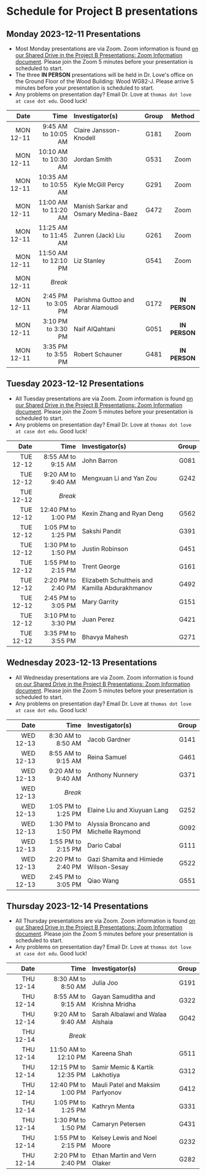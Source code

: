 # Schedule for Project B presentations

## Monday 2023-12-11 Presentations

- Most Monday presentations are via Zoom. Zoom information is found [on our Shared Drive in the Project B Presentations: Zoom Information document](https://docs.google.com/document/d/1ARSzHgUeoPW45ljzvecc46pHzUEQvjpDARB0a4-5418/edit?usp=sharing). Please join the Zoom 5 minutes before your presentation is scheduled to start.
- The three **IN PERSON** presentations will be held in Dr. Love's office on the Ground Floor of the Wood Building: Wood WG82-J. Please arrive 5 minutes before your presentation is scheduled to start.
- Any problems on presentation day? Email Dr. Love at `thomas dot love at case dot edu`. Good luck!

Date | Time | Investigator(s) | Group | Method
---------: | --------: | :--------------------------------- | :-----: | :------:
MON 12-11 | 9:45 AM to 10:05 AM | Claire Jansson-Knodell | G181 | Zoom
MON 12-11 | 10:10 AM to 10:30 AM | Jordan Smith | G531 | Zoom
MON 12-11 | 10:35 AM to 10:55 AM | Kyle McGill Percy | G291 | Zoom
MON 12-11 | 11:00 AM to 11:20 AM | Manish Sarkar and Osmary Medina-Baez | G472 | Zoom
MON 12-11 | 11:25 AM to 11:45 AM | Zunren (Jack) Liu | G261 | Zoom
MON 12-11 | 11:50 AM to 12:10 PM | Liz Stanley | G541 | Zoom
MON 12-11 | *Break*
MON 12-11 | 2:45 PM to 3:05 PM | Parishma Guttoo and Abrar Alamoudi | G172 | **IN PERSON**
MON 12-11 | 3:10 PM to 3:30 PM | Naif AlQahtani | G051 | **IN PERSON**
MON 12-11 | 3:35 PM to 3:55 PM | Robert Schauner | G481 | **IN PERSON**

## Tuesday 2023-12-12 Presentations

- All Tuesday presentations are via Zoom. Zoom information is found [on our Shared Drive in the Project B Presentations: Zoom Information document](https://docs.google.com/document/d/1ARSzHgUeoPW45ljzvecc46pHzUEQvjpDARB0a4-5418/edit?usp=sharing). Please join the Zoom 5 minutes before your presentation is scheduled to start.
- Any problems on presentation day? Email Dr. Love at `thomas dot love at case dot edu`. Good luck!

Date | Time | Investigator(s) | Group 
---------: | --------: | :--------------------------------- | :-----: 
TUE 12-12 | 8:55 AM to 9:15 AM | John Barron | G081
TUE 12-12 | 9:20 AM to 9:40 AM | Mengxuan Li and Yan Zou | G242
TUE 12-12 | *Break*
TUE 12-12 | 12:40 PM to 1:00 PM | Kexin Zhang and Ryan Deng | G562
TUE 12-12 | 1:05 PM to 1:25 PM | Sakshi Pandit | G391
TUE 12-12 | 1:30 PM to 1:50 PM | Justin Robinson | G451
TUE 12-12 | 1:55 PM to 2:15 PM | Trent George | G161
TUE 12-12 | 2:20 PM to 2:40 PM | Elizabeth Schultheis and Kamilla Abdurakhmanov | G492
TUE 12-12 | 2:45 PM to 3:05 PM | Mary Garrity | G151
TUE 12-12 | 3:10 PM to 3:30 PM | Juan Perez | G421
TUE 12-12 | 3:35 PM to 3:55 PM | Bhavya Mahesh | G271

## Wednesday 2023-12-13 Presentations

- All Wednesday presentations are via Zoom. Zoom information is found [on our Shared Drive in the Project B Presentations: Zoom Information document](https://docs.google.com/document/d/1ARSzHgUeoPW45ljzvecc46pHzUEQvjpDARB0a4-5418/edit?usp=sharing). Please join the Zoom 5 minutes before your presentation is scheduled to start.
- Any problems on presentation day? Email Dr. Love at `thomas dot love at case dot edu`. Good luck!

Date | Time | Investigator(s) | Group 
---------: | --------: | :--------------------------------- | :-----: 
WED 12-13 | 8:30 AM to 8:50 AM | Jacob Gardner | G141
WED 12-13 | 8:55 AM to 9:15 AM | Reina Samuel | G461
WED 12-13 | 9:20 AM to 9:40 AM | Anthony Nunnery | G371
WED 12-13 | *Break*
WED 12-13 | 1:05 PM to 1:25 PM | Elaine Liu and Xiuyuan Lang | G252
WED 12-13 | 1:30 PM to 1:50 PM | Alyssia Broncano and Michelle Raymond | G092
WED 12-13 | 1:55 PM to 2:15 PM | Dario Cabal | G111
WED 12-13 | 2:20 PM to 2:40 PM | Gazi Shamita and Himiede Wilson-Sesay | G522
WED 12-13 | 2:45 PM to 3:05 PM | Qiao Wang | G551

## Thursday 2023-12-14 Presentations

- All Thursday presentations are via Zoom. Zoom information is found [on our Shared Drive in the Project B Presentations: Zoom Information document](https://docs.google.com/document/d/1ARSzHgUeoPW45ljzvecc46pHzUEQvjpDARB0a4-5418/edit?usp=sharing). Please join the Zoom 5 minutes before your presentation is scheduled to start.
- Any problems on presentation day? Email Dr. Love at `thomas dot love at case dot edu`. Good luck!

Date | Time | Investigator(s) | Group 
---------: | --------: | :--------------------------------- | :-----: 
THU 12-14 | 8:30 AM to 8:50 AM | Julia Joo | G191
THU 12-14 | 8:55 AM to 9:15 AM | Gayan Samuditha and Krishna Mridha | G322
THU 12-14 | 9:20 AM to 9:40 AM | Sarah Albalawi and Walaa Alshaia | G042
THU 12-14 | *Break*
THU 12-14 | 11:50 AM to 12:10 PM | Kareena Shah | G511
THU 12-14 | 12:15 PM to 12:35 PM | Samir Memic & Kartik Lakhotiya | G312
THU 12-14 | 12:40 PM to 1:00 PM | Mauli Patel and Maksim Parfyonov | G412
THU 12-14 | 1:05 PM to 1:25 PM | Kathryn Menta | G331
THU 12-14 | 1:30 PM to 1:50 PM | Camaryn Petersen | G431
THU 12-14 | 1:55 PM to 2:15 PM | Kelsey Lewis and Noel Moore | G232
THU 12-14 | 2:20 PM to 2:40 PM | Ethan Martin and Vern Olaker | G282

